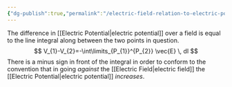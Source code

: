 ```yaml
---
{"dg-publish":true,"permalink":"/electric-field-relation-to-electric-potential/","tags":["elektromagnetiskfältteori"]}
---
```


The difference in [[Electric Potential\|electric potential]] over a field is equal to the line integral along between the two points in question.
$$
V_{1}-V_{2}=-\int\limits_{P_{1}}^{P_{2}} \vec{E} \, dl 
$$
There is a minus sign in front of the integral in order to conform to the convention that in going *against* the [[Electric Field\|electric field]] the [[Electric Potential\|electric potential]] *increases*.